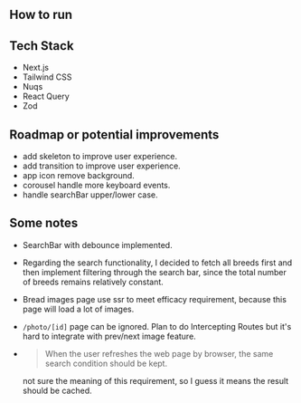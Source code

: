 ## How to run

## Tech Stack

- Next.js
- Tailwind CSS
- Nuqs
- React Query
- Zod

## Roadmap or potential improvements

- add skeleton to improve user experience.
- add transition to improve user experience.
- app icon remove background.
- corousel handle more keyboard events.
- handle searchBar upper/lower case.

## Some notes

- SearchBar with debounce implemented.

- Regarding the search functionality, I decided to fetch all breeds first and then implement filtering through the search bar, since the total number of breeds remains relatively constant.

- Bread images page use ssr to meet efficacy requirement, because this page will load a lot of images.

- `/photo/[id]` page can be ignored. Plan to do Intercepting Routes but it's hard to integrate with prev/next image feature.

- > When the user refreshes the web page by browser, the same search condition should be kept.

  not sure the meaning of this requirement, so I guess it means the result should be cached.
